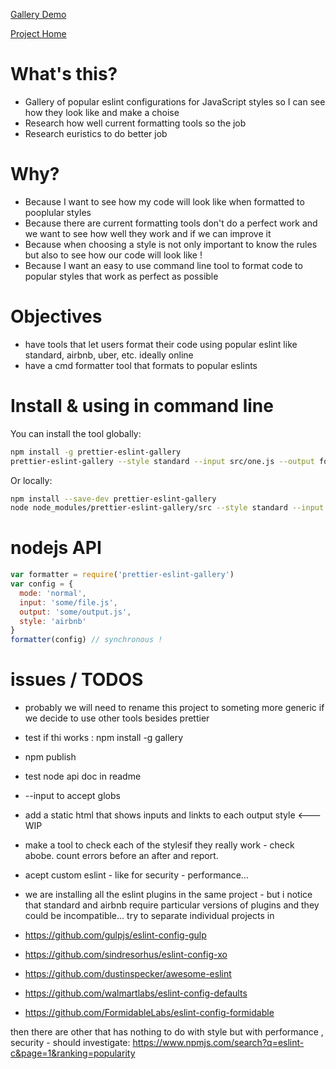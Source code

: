 [Gallery Demo](https://cancerberosgx.github.io/prettier-eslint-gallery/gallery/)

[Project Home](https://github.com/cancerberoSgx/prettier-eslint-gallery)

# What's this?

 * Gallery of popular eslint configurations for JavaScript styles so I can see how they look like and make a choise 
 * Research how well current formatting tools so the job
 * Research euristics to do better job

# Why?

 * Because I want to see how my code will look like when formatted to pooplular styles
 * Because there are current formatting tools don't do a perfect work and we want to see how well they work and if we can improve it
 * Because when choosing a style is not only important to know the rules but also to see how our code will look like !
 * Because I want an easy to use command line tool to format code to popular styles that work as perfect as possible

# Objectives

 * have tools that let users format their code using popular eslint like standard, airbnb, uber, etc. ideally online
 * have a cmd formatter tool that formats to popular eslints

# Install & using in command line

You can install the tool globally: 

```sh
npm install -g prettier-eslint-gallery
prettier-eslint-gallery --style standard --input src/one.js --output formatted.js
```

Or locally: 

```sh
npm install --save-dev prettier-eslint-gallery
node node_modules/prettier-eslint-gallery/src --style standard --input src/one.js --output formatted.js
```

# nodejs API

```javascript
var formatter = require('prettier-eslint-gallery')
var config = {
  mode: 'normal', 
  input: 'some/file.js',
  output: 'some/output.js',
  style: 'airbnb'
}
formatter(config) // synchronous !
```

# issues / TODOS

 * probably we will need to rename this project to someting more generic if we decide to use other tools besides prettier
 * test if thi works : npm install -g gallery
 * npm publish
 * test node api doc in readme
 
 * --input to accept globs

 * add a static html that shows inputs and linkts to each output style <--- WIP

 * make a tool to check each of the stylesif they really work - check abobe. count errors before an after and report. 


 * acept custom eslint - like for security - performance... 
 * we are installing all the eslint plugins in the same project - but i notice that standard and airbnb require particular versions of plugins and they could be incompatible... try to separate individual projects in

  * https://github.com/gulpjs/eslint-config-gulp
  * https://github.com/sindresorhus/eslint-config-xo
  * https://github.com/dustinspecker/awesome-eslint
  * https://github.com/walmartlabs/eslint-config-defaults
  * https://github.com/FormidableLabs/eslint-config-formidable


  then there are other that has nothing to do with style but with performance , security - should investigate: 
  https://www.npmjs.com/search?q=eslint-c&page=1&ranking=popularity





<!-- # how to know if it really works?

```sh
node node_modules/eslint/bin/eslint.js -c  eslint-config/google/.eslintrc.js  assets/input/sccollection.js 

# you will see lots of errors

node node_modules/eslint/bin/eslint.js -c  eslint-config/google/.eslintrc.js  assets/output/sccollection-google.js

# you will see lots less errors

``` -->
